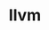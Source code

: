 ---
title: "llvm"
layout: cache
categories: [package, v0.22.1]
meta: {"versions": ["14.0.6", "15.0.7", "16.0.6", "17.0.6", "18.1.3"], "compilers": ["apple-clang@=15.0.0", "gcc@=10.2.1", "gcc@=11.1.0", "gcc@=11.4.0", "gcc@=7.5.0", "gcc@=9.4.0"], "oss": ["centos7", "ubuntu18.04", "ubuntu20.04", "ubuntu22.04", "ventura"], "platforms": ["darwin", "linux"], "targets": ["aarch64", "neoverse_v1", "neoverse_v2", "ppc64le", "x86_64_v3"], "stacks": ["data-vis-sdk", "developer-tools", "developer-tools-manylinux2014", "e4s", "e4s-neoverse-v2", "e4s-neoverse_v1", "e4s-oneapi", "e4s-power", "ml-darwin-aarch64-mps", "ml-linux-x86_64-cpu", "ml-linux-x86_64-cuda", "root", "tutorial"], "num_specs": 23, "num_specs_by_stack": {"root": 23, "ml-darwin-aarch64-mps": 1, "developer-tools-manylinux2014": 1, "developer-tools": 1, "e4s-power": 2, "data-vis-sdk": 1, "e4s-neoverse_v1": 3, "e4s-neoverse-v2": 2, "ml-linux-x86_64-cuda": 3, "e4s": 5, "e4s-oneapi": 1, "tutorial": 1, "ml-linux-x86_64-cpu": 2}}
spec_details: [{"hash": "25zealvhu6dodeyeahg5frx3rfbixlg6", "compiler": "apple-clang@=15.0.0", "versions": ["18.1.3"], "os": "ventura", "platform": "darwin", "target": "aarch64", "variants": ["build_system=cmake", "build_type=Release", "+clang", "~code_signing", "compiler-rt=runtime", "~cuda", "~flang", "generator=ninja", "~gold", "~ipo", "libcxx=runtime", "~libomptarget", "~libomptarget_debug", "libunwind=runtime", "~link_llvm_dylib", "+lld", "+lldb", "+llvm_dylib", "+lua", "~mlir", "openmp=runtime", "+polly", "~python", "shlib_symbol_version=none", "~split_dwarf", "targets=all", "version_suffix=none", "~z3", "~zstd"], "stacks": ["root", "ml-darwin-aarch64-mps"], "size": "-", "tarball": "https://binaries.spack.io/releases/v0.22.1/build_cache/darwin-ventura-aarch64/apple-clang-15.0.0/llvm-18.1.3/darwin-ventura-aarch64-apple-clang-15.0.0-llvm-18.1.3-25zealvhu6dodeyeahg5frx3rfbixlg6.spack"}, {"hash": "lyklewuwwibb4tzujxkljxrpwebgrmxa", "compiler": "gcc@=10.2.1", "versions": ["18.1.3"], "os": "centos7", "platform": "linux", "target": "x86_64_v3", "variants": ["build_system=cmake", "build_type=MinSizeRel", "+clang", "compiler-rt=runtime", "~cuda", "~flang", "generator=ninja", "+gold", "~ipo", "libcxx=runtime", "~libomptarget", "~libomptarget_debug", "libunwind=runtime", "+link_llvm_dylib", "~lld", "~lldb", "+llvm_dylib", "~lua", "~mlir", "openmp=runtime", "~polly", "+python", "shlib_symbol_version=none", "~split_dwarf", "targets=all", "version_suffix=none", "~z3", "~zstd"], "stacks": ["developer-tools-manylinux2014", "root"], "size": "-", "tarball": "https://binaries.spack.io/releases/v0.22.1/build_cache/linux-centos7-x86_64_v3/gcc-10.2.1/llvm-18.1.3/linux-centos7-x86_64_v3-gcc-10.2.1-llvm-18.1.3-lyklewuwwibb4tzujxkljxrpwebgrmxa.spack"}, {"hash": "7khkbap3owrdpbmquyepfvtyk3qsvvzh", "compiler": "gcc@=7.5.0", "versions": ["18.1.3"], "os": "ubuntu18.04", "platform": "linux", "target": "x86_64_v3", "variants": ["build_system=cmake", "build_type=MinSizeRel", "+clang", "compiler-rt=runtime", "~cuda", "~flang", "generator=ninja", "+gold", "~ipo", "libcxx=runtime", "~libomptarget", "~libomptarget_debug", "libunwind=runtime", "+link_llvm_dylib", "~lld", "~lldb", "+llvm_dylib", "~lua", "~mlir", "openmp=runtime", "~polly", "+python", "shlib_symbol_version=none", "~split_dwarf", "targets=all", "version_suffix=none", "~z3", "~zstd"], "stacks": ["root", "developer-tools"], "size": "-", "tarball": "https://binaries.spack.io/releases/v0.22.1/build_cache/linux-ubuntu18.04-x86_64_v3/gcc-7.5.0/llvm-18.1.3/linux-ubuntu18.04-x86_64_v3-gcc-7.5.0-llvm-18.1.3-7khkbap3owrdpbmquyepfvtyk3qsvvzh.spack"}, {"hash": "tssb3aicaoxix7272hhe2ifouwpqtojy", "compiler": "gcc@=9.4.0", "versions": ["17.0.6"], "os": "ubuntu20.04", "platform": "linux", "target": "ppc64le", "variants": ["build_system=cmake", "build_type=Release", "+clang", "compiler-rt=runtime", "~cuda", "~flang", "generator=ninja", "+gold", "~ipo", "libcxx=runtime", "+libomptarget", "~libomptarget_debug", "libunwind=runtime", "~link_llvm_dylib", "+lld", "+lldb", "+llvm_dylib", "+lua", "~mlir", "openmp=runtime", "+polly", "~python", "shlib_symbol_version=none", "~split_dwarf", "targets=all", "version_suffix=none", "~z3", "~zstd"], "stacks": ["root", "e4s-power"], "size": "-", "tarball": "https://binaries.spack.io/releases/v0.22.1/build_cache/linux-ubuntu20.04-ppc64le/gcc-9.4.0/llvm-17.0.6/linux-ubuntu20.04-ppc64le-gcc-9.4.0-llvm-17.0.6-tssb3aicaoxix7272hhe2ifouwpqtojy.spack"}, {"hash": "4e67nombetwajo2pryj3k5rjskl4tyri", "compiler": "gcc@=9.4.0", "versions": ["14.0.6"], "os": "ubuntu20.04", "platform": "linux", "target": "ppc64le", "variants": ["build_system=cmake", "build_type=Release", "+clang", "compiler-rt=runtime", "~cuda", "~flang", "generator=ninja", "+gold", "~ipo", "libcxx=runtime", "+libomptarget", "~libomptarget_debug", "libunwind=runtime", "~link_llvm_dylib", "+lld", "+lldb", "+llvm_dylib", "+lua", "~mlir", "openmp=runtime", "patches=1f42874,25bc503,6379168,8248141,b216cff,cb8e645", "+polly", "~python", "shlib_symbol_version=none", "~split_dwarf", "targets=all", "version_suffix=none", "~z3"], "stacks": ["root", "e4s-power"], "size": "-", "tarball": "https://binaries.spack.io/releases/v0.22.1/build_cache/linux-ubuntu20.04-ppc64le/gcc-9.4.0/llvm-14.0.6/linux-ubuntu20.04-ppc64le-gcc-9.4.0-llvm-14.0.6-4e67nombetwajo2pryj3k5rjskl4tyri.spack"}, {"hash": "2zdlsuhcjqctnrbsthj2geymn3kvrp4b", "compiler": "gcc@=11.1.0", "versions": ["17.0.6"], "os": "ubuntu20.04", "platform": "linux", "target": "x86_64_v3", "variants": ["build_system=cmake", "build_type=Release", "+clang", "compiler-rt=none", "~cuda", "~flang", "generator=ninja", "~gold", "~ipo", "libcxx=runtime", "~libomptarget", "~libomptarget_debug", "libunwind=none", "~link_llvm_dylib", "~lld", "~lldb", "+llvm_dylib", "~lua", "~mlir", "openmp=runtime", "~polly", "~python", "shlib_symbol_version=none", "~split_dwarf", "targets=all", "version_suffix=none", "~z3", "~zstd"], "stacks": ["data-vis-sdk", "root"], "size": "-", "tarball": "https://binaries.spack.io/releases/v0.22.1/build_cache/linux-ubuntu20.04-x86_64_v3/gcc-11.1.0/llvm-17.0.6/linux-ubuntu20.04-x86_64_v3-gcc-11.1.0-llvm-17.0.6-2zdlsuhcjqctnrbsthj2geymn3kvrp4b.spack"}, {"hash": "4kydopdblsflcfyjt3gx2lprqzznjlvo", "compiler": "gcc@=11.4.0", "versions": ["17.0.6"], "os": "ubuntu22.04", "platform": "linux", "target": "neoverse_v1", "variants": ["build_system=cmake", "build_type=Release", "+clang", "compiler-rt=runtime", "~cuda", "~flang", "generator=ninja", "+gold", "~ipo", "libcxx=runtime", "+libomptarget", "~libomptarget_debug", "libunwind=runtime", "~link_llvm_dylib", "+lld", "+lldb", "+llvm_dylib", "+lua", "~mlir", "openmp=runtime", "+polly", "~python", "shlib_symbol_version=none", "~split_dwarf", "targets=all", "version_suffix=none", "~z3", "~zstd"], "stacks": ["e4s-neoverse_v1", "root"], "size": "-", "tarball": "https://binaries.spack.io/releases/v0.22.1/build_cache/linux-ubuntu22.04-neoverse_v1/gcc-11.4.0/llvm-17.0.6/linux-ubuntu22.04-neoverse_v1-gcc-11.4.0-llvm-17.0.6-4kydopdblsflcfyjt3gx2lprqzznjlvo.spack"}, {"hash": "6norkpt7at3yffwu6iz5snggbob5sh2u", "compiler": "gcc@=11.4.0", "versions": ["16.0.6"], "os": "ubuntu22.04", "platform": "linux", "target": "neoverse_v1", "variants": ["build_system=cmake", "build_type=Release", "+clang", "compiler-rt=runtime", "~cuda", "~flang", "generator=ninja", "+gold", "~ipo", "libcxx=runtime", "+libomptarget", "~libomptarget_debug", "libunwind=runtime", "~link_llvm_dylib", "+lld", "+lldb", "+llvm_dylib", "+lua", "~mlir", "openmp=runtime", "+polly", "~python", "shlib_symbol_version=none", "~split_dwarf", "targets=all", "version_suffix=none", "~z3", "~zstd"], "stacks": ["e4s-neoverse_v1", "root"], "size": "-", "tarball": "https://binaries.spack.io/releases/v0.22.1/build_cache/linux-ubuntu22.04-neoverse_v1/gcc-11.4.0/llvm-16.0.6/linux-ubuntu22.04-neoverse_v1-gcc-11.4.0-llvm-16.0.6-6norkpt7at3yffwu6iz5snggbob5sh2u.spack"}, {"hash": "r7ridjs74n2vuduwb42j2mij7zaloptu", "compiler": "gcc@=11.4.0", "versions": ["14.0.6"], "os": "ubuntu22.04", "platform": "linux", "target": "neoverse_v1", "variants": ["build_system=cmake", "build_type=Release", "+clang", "compiler-rt=runtime", "~cuda", "~flang", "generator=ninja", "+gold", "~ipo", "libcxx=runtime", "+libomptarget", "~libomptarget_debug", "libunwind=runtime", "~link_llvm_dylib", "+lld", "+lldb", "+llvm_dylib", "+lua", "~mlir", "openmp=runtime", "patches=1f42874,25bc503,6379168,8248141,b216cff,cb8e645", "+polly", "~python", "shlib_symbol_version=none", "~split_dwarf", "targets=all", "version_suffix=none", "~z3"], "stacks": ["e4s-neoverse_v1", "root"], "size": "-", "tarball": "https://binaries.spack.io/releases/v0.22.1/build_cache/linux-ubuntu22.04-neoverse_v1/gcc-11.4.0/llvm-14.0.6/linux-ubuntu22.04-neoverse_v1-gcc-11.4.0-llvm-14.0.6-r7ridjs74n2vuduwb42j2mij7zaloptu.spack"}, {"hash": "huaksnoubrkq7twgx673ds2ygetfclvo", "compiler": "gcc@=11.4.0", "versions": ["14.0.6"], "os": "ubuntu22.04", "platform": "linux", "target": "neoverse_v2", "variants": ["build_system=cmake", "build_type=Release", "+clang", "compiler-rt=runtime", "~cuda", "~flang", "generator=ninja", "+gold", "~ipo", "libcxx=runtime", "+libomptarget", "~libomptarget_debug", "libunwind=runtime", "~link_llvm_dylib", "+lld", "+lldb", "+llvm_dylib", "+lua", "~mlir", "openmp=runtime", "patches=1f42874,25bc503,6379168,8248141,b216cff,cb8e645", "+polly", "~python", "shlib_symbol_version=none", "~split_dwarf", "targets=all", "version_suffix=none", "~z3"], "stacks": ["e4s-neoverse-v2", "root"], "size": "-", "tarball": "https://binaries.spack.io/releases/v0.22.1/build_cache/linux-ubuntu22.04-neoverse_v2/gcc-11.4.0/llvm-14.0.6/linux-ubuntu22.04-neoverse_v2-gcc-11.4.0-llvm-14.0.6-huaksnoubrkq7twgx673ds2ygetfclvo.spack"}, {"hash": "g47tn6gxyta6xabtqi5x5j4s5y2nnfv4", "compiler": "gcc@=11.4.0", "versions": ["16.0.6"], "os": "ubuntu22.04", "platform": "linux", "target": "neoverse_v2", "variants": ["build_system=cmake", "build_type=Release", "+clang", "compiler-rt=runtime", "~cuda", "~flang", "generator=ninja", "+gold", "~ipo", "libcxx=runtime", "+libomptarget", "~libomptarget_debug", "libunwind=runtime", "~link_llvm_dylib", "+lld", "+lldb", "+llvm_dylib", "+lua", "~mlir", "openmp=runtime", "+polly", "~python", "shlib_symbol_version=none", "~split_dwarf", "targets=all", "version_suffix=none", "~z3", "~zstd"], "stacks": ["e4s-neoverse-v2", "root"], "size": "-", "tarball": "https://binaries.spack.io/releases/v0.22.1/build_cache/linux-ubuntu22.04-neoverse_v2/gcc-11.4.0/llvm-16.0.6/linux-ubuntu22.04-neoverse_v2-gcc-11.4.0-llvm-16.0.6-g47tn6gxyta6xabtqi5x5j4s5y2nnfv4.spack"}, {"hash": "ihac77mw5clnv6yupcsza5tv7rrrgdhx", "compiler": "gcc@=11.4.0", "versions": ["16.0.6"], "os": "ubuntu22.04", "platform": "linux", "target": "x86_64_v3", "variants": ["build_system=cmake", "build_type=Release", "+clang", "compiler-rt=runtime", "~cuda", "~flang", "generator=ninja", "+gold", "~ipo", "libcxx=runtime", "+libomptarget", "~libomptarget_debug", "libunwind=runtime", "~link_llvm_dylib", "+lld", "+lldb", "+llvm_dylib", "+lua", "~mlir", "openmp=runtime", "+polly", "~python", "shlib_symbol_version=none", "~split_dwarf", "targets=all", "version_suffix=none", "~z3", "~zstd"], "stacks": ["ml-linux-x86_64-cuda", "root"], "size": "-", "tarball": "https://binaries.spack.io/releases/v0.22.1/build_cache/linux-ubuntu22.04-x86_64_v3/gcc-11.4.0/llvm-16.0.6/linux-ubuntu22.04-x86_64_v3-gcc-11.4.0-llvm-16.0.6-ihac77mw5clnv6yupcsza5tv7rrrgdhx.spack"}, {"hash": "5hkpcggtxizmv33jyrshb657dpomanom", "compiler": "gcc@=11.4.0", "versions": ["14.0.6"], "os": "ubuntu22.04", "platform": "linux", "target": "x86_64_v3", "variants": ["build_system=cmake", "build_type=Release", "+clang", "compiler-rt=runtime", "~cuda", "~flang", "generator=ninja", "+gold", "~ipo", "libcxx=runtime", "+libomptarget", "~libomptarget_debug", "libunwind=runtime", "~link_llvm_dylib", "+lld", "+lldb", "+llvm_dylib", "+lua", "~mlir", "openmp=runtime", "patches=1f42874,25bc503,6379168,8248141,b216cff,cb8e645", "+polly", "~python", "shlib_symbol_version=none", "~split_dwarf", "targets=all", "version_suffix=none", "~z3"], "stacks": ["root", "e4s"], "size": "-", "tarball": "https://binaries.spack.io/releases/v0.22.1/build_cache/linux-ubuntu22.04-x86_64_v3/gcc-11.4.0/llvm-14.0.6/linux-ubuntu22.04-x86_64_v3-gcc-11.4.0-llvm-14.0.6-5hkpcggtxizmv33jyrshb657dpomanom.spack"}, {"hash": "2ud6u3kjydii6jxl5y3einraekkzuunv", "compiler": "gcc@=11.4.0", "versions": ["14.0.6"], "os": "ubuntu22.04", "platform": "linux", "target": "x86_64_v3", "variants": ["build_system=cmake", "build_type=Release", "+clang", "compiler-rt=runtime", "~cuda", "~flang", "generator=ninja", "+gold", "~ipo", "libcxx=runtime", "+libomptarget", "~libomptarget_debug", "libunwind=runtime", "~link_llvm_dylib", "+lld", "+lldb", "+llvm_dylib", "+lua", "~mlir", "openmp=runtime", "patches=1f42874,25bc503,6379168,8248141,b216cff,cb8e645", "+polly", "~python", "shlib_symbol_version=none", "~split_dwarf", "targets=all", "version_suffix=none", "~z3"], "stacks": ["e4s-oneapi", "root"], "size": "-", "tarball": "https://binaries.spack.io/releases/v0.22.1/build_cache/linux-ubuntu22.04-x86_64_v3/gcc-11.4.0/llvm-14.0.6/linux-ubuntu22.04-x86_64_v3-gcc-11.4.0-llvm-14.0.6-2ud6u3kjydii6jxl5y3einraekkzuunv.spack"}, {"hash": "rf6bao37ksrw2itkeb3xwbyg2z5zb3mf", "compiler": "gcc@=11.4.0", "versions": ["17.0.6"], "os": "ubuntu22.04", "platform": "linux", "target": "x86_64_v3", "variants": ["build_system=cmake", "build_type=Release", "+clang", "compiler-rt=runtime", "~cuda", "~flang", "generator=ninja", "+gold", "~ipo", "libcxx=runtime", "+libomptarget", "~libomptarget_debug", "libunwind=runtime", "~link_llvm_dylib", "+lld", "+lldb", "+llvm_dylib", "+lua", "~mlir", "openmp=runtime", "+polly", "~python", "shlib_symbol_version=none", "~split_dwarf", "targets=all", "version_suffix=none", "~z3", "~zstd"], "stacks": ["root", "e4s"], "size": "-", "tarball": "https://binaries.spack.io/releases/v0.22.1/build_cache/linux-ubuntu22.04-x86_64_v3/gcc-11.4.0/llvm-17.0.6/linux-ubuntu22.04-x86_64_v3-gcc-11.4.0-llvm-17.0.6-rf6bao37ksrw2itkeb3xwbyg2z5zb3mf.spack"}, {"hash": "fdlvxkby2xtok5446kay6ud67xguvfy2", "compiler": "gcc@=11.4.0", "versions": ["17.0.6"], "os": "ubuntu22.04", "platform": "linux", "target": "x86_64_v3", "variants": ["build_system=cmake", "build_type=Release", "+clang", "compiler-rt=runtime", "~cuda", "~flang", "generator=ninja", "+gold", "~ipo", "libcxx=runtime", "+libomptarget", "~libomptarget_debug", "libunwind=runtime", "~link_llvm_dylib", "+lld", "+lldb", "+llvm_dylib", "+lua", "~mlir", "openmp=runtime", "+polly", "~python", "shlib_symbol_version=none", "~split_dwarf", "targets=all", "version_suffix=none", "~z3", "~zstd"], "stacks": ["root", "e4s"], "size": "-", "tarball": "https://binaries.spack.io/releases/v0.22.1/build_cache/linux-ubuntu22.04-x86_64_v3/gcc-11.4.0/llvm-17.0.6/linux-ubuntu22.04-x86_64_v3-gcc-11.4.0-llvm-17.0.6-fdlvxkby2xtok5446kay6ud67xguvfy2.spack"}, {"hash": "sfyifgfu57mvgjx2pjra4uk4sceyiqdk", "compiler": "gcc@=11.4.0", "versions": ["15.0.7"], "os": "ubuntu22.04", "platform": "linux", "target": "x86_64_v3", "variants": ["build_system=cmake", "build_type=Release", "~clang", "compiler-rt=none", "~cuda", "~flang", "generator=ninja", "~gold", "~ipo", "libcxx=none", "~libomptarget", "~libomptarget_debug", "libunwind=none", "+link_llvm_dylib", "+lld", "~lldb", "+llvm_dylib", "~lua", "~mlir", "openmp=project", "patches=25bc503,25cdc02,8248141,90f3d78", "~polly", "~python", "shlib_symbol_version=JL_LLVM_15.0", "~split_dwarf", "targets=amdgpu,bpf,nvptx,webassembly", "version_suffix=jl", "~z3", "~zstd"], "stacks": ["root", "e4s"], "size": "-", "tarball": "https://binaries.spack.io/releases/v0.22.1/build_cache/linux-ubuntu22.04-x86_64_v3/gcc-11.4.0/llvm-15.0.7/linux-ubuntu22.04-x86_64_v3-gcc-11.4.0-llvm-15.0.7-sfyifgfu57mvgjx2pjra4uk4sceyiqdk.spack"}, {"hash": "3buih7orcqk4lkisouvozgl3ajtk5cxn", "compiler": "gcc@=11.4.0", "versions": ["14.0.6"], "os": "ubuntu22.04", "platform": "linux", "target": "x86_64_v3", "variants": ["build_system=cmake", "build_type=Release", "~clang", "compiler-rt=none", "~cuda", "~flang", "generator=ninja", "~gold", "~ipo", "libcxx=none", "~libomptarget", "~libomptarget_debug", "libunwind=none", "+link_llvm_dylib", "+lld", "~lldb", "+llvm_dylib", "~lua", "~mlir", "openmp=project", "patches=25bc503,6f0cfa5,8248141,cb8e645,f3def26", "~polly", "~python", "shlib_symbol_version=JL_LLVM_14.0", "~split_dwarf", "targets=amdgpu,bpf,nvptx,webassembly,x86", "version_suffix=jl", "~z3"], "stacks": ["root", "tutorial"], "size": "-", "tarball": "https://binaries.spack.io/releases/v0.22.1/build_cache/linux-ubuntu22.04-x86_64_v3/gcc-11.4.0/llvm-14.0.6/linux-ubuntu22.04-x86_64_v3-gcc-11.4.0-llvm-14.0.6-3buih7orcqk4lkisouvozgl3ajtk5cxn.spack"}, {"hash": "rrttal4xxfdv2psevrcmy27xoamjsjws", "compiler": "gcc@=11.4.0", "versions": ["16.0.6"], "os": "ubuntu22.04", "platform": "linux", "target": "x86_64_v3", "variants": ["build_system=cmake", "build_type=Release", "+clang", "compiler-rt=runtime", "~cuda", "~flang", "generator=ninja", "+gold", "~ipo", "libcxx=runtime", "+libomptarget", "~libomptarget_debug", "libunwind=runtime", "~link_llvm_dylib", "+lld", "+lldb", "+llvm_dylib", "+lua", "~mlir", "openmp=runtime", "+polly", "~python", "shlib_symbol_version=none", "~split_dwarf", "targets=all", "version_suffix=none", "~z3", "~zstd"], "stacks": ["ml-linux-x86_64-cuda", "root"], "size": "-", "tarball": "https://binaries.spack.io/releases/v0.22.1/build_cache/linux-ubuntu22.04-x86_64_v3/gcc-11.4.0/llvm-16.0.6/linux-ubuntu22.04-x86_64_v3-gcc-11.4.0-llvm-16.0.6-rrttal4xxfdv2psevrcmy27xoamjsjws.spack"}, {"hash": "rd4xr35mm7gm6kgsh4xwwba3tcokaa7z", "compiler": "gcc@=11.4.0", "versions": ["16.0.6"], "os": "ubuntu22.04", "platform": "linux", "target": "x86_64_v3", "variants": ["build_system=cmake", "build_type=Release", "+clang", "compiler-rt=runtime", "~cuda", "~flang", "generator=ninja", "+gold", "~ipo", "libcxx=runtime", "+libomptarget", "~libomptarget_debug", "libunwind=runtime", "~link_llvm_dylib", "+lld", "+lldb", "+llvm_dylib", "+lua", "~mlir", "openmp=runtime", "+polly", "~python", "shlib_symbol_version=none", "~split_dwarf", "targets=all", "version_suffix=none", "~z3", "~zstd"], "stacks": ["root", "ml-linux-x86_64-cpu"], "size": "-", "tarball": "https://binaries.spack.io/releases/v0.22.1/build_cache/linux-ubuntu22.04-x86_64_v3/gcc-11.4.0/llvm-16.0.6/linux-ubuntu22.04-x86_64_v3-gcc-11.4.0-llvm-16.0.6-rd4xr35mm7gm6kgsh4xwwba3tcokaa7z.spack"}, {"hash": "rwu7lkl2wnkduuxplm675irz5vmz7skp", "compiler": "gcc@=11.4.0", "versions": ["18.1.3"], "os": "ubuntu22.04", "platform": "linux", "target": "x86_64_v3", "variants": ["build_system=cmake", "build_type=Release", "+clang", "compiler-rt=runtime", "~cuda", "~flang", "generator=ninja", "+gold", "~ipo", "libcxx=runtime", "+libomptarget", "~libomptarget_debug", "libunwind=runtime", "~link_llvm_dylib", "+lld", "+lldb", "+llvm_dylib", "+lua", "~mlir", "openmp=runtime", "+polly", "~python", "shlib_symbol_version=none", "~split_dwarf", "targets=all", "version_suffix=none", "~z3", "~zstd"], "stacks": ["ml-linux-x86_64-cuda", "root"], "size": "-", "tarball": "https://binaries.spack.io/releases/v0.22.1/build_cache/linux-ubuntu22.04-x86_64_v3/gcc-11.4.0/llvm-18.1.3/linux-ubuntu22.04-x86_64_v3-gcc-11.4.0-llvm-18.1.3-rwu7lkl2wnkduuxplm675irz5vmz7skp.spack"}, {"hash": "px4g3vfpyavmjmchbulssjti2pmwa6ls", "compiler": "gcc@=11.4.0", "versions": ["18.1.3"], "os": "ubuntu22.04", "platform": "linux", "target": "x86_64_v3", "variants": ["build_system=cmake", "build_type=Release", "+clang", "compiler-rt=runtime", "~cuda", "~flang", "generator=ninja", "+gold", "~ipo", "libcxx=runtime", "+libomptarget", "~libomptarget_debug", "libunwind=runtime", "~link_llvm_dylib", "+lld", "+lldb", "+llvm_dylib", "+lua", "~mlir", "openmp=runtime", "+polly", "~python", "shlib_symbol_version=none", "~split_dwarf", "targets=all", "version_suffix=none", "~z3", "~zstd"], "stacks": ["root", "ml-linux-x86_64-cpu"], "size": "-", "tarball": "https://binaries.spack.io/releases/v0.22.1/build_cache/linux-ubuntu22.04-x86_64_v3/gcc-11.4.0/llvm-18.1.3/linux-ubuntu22.04-x86_64_v3-gcc-11.4.0-llvm-18.1.3-px4g3vfpyavmjmchbulssjti2pmwa6ls.spack"}, {"hash": "yuvziggeojhhgpaqvmjoefvje6swzboh", "compiler": "gcc@=11.4.0", "versions": ["16.0.6"], "os": "ubuntu22.04", "platform": "linux", "target": "x86_64_v3", "variants": ["build_system=cmake", "build_type=Release", "+clang", "compiler-rt=runtime", "~cuda", "~flang", "generator=ninja", "+gold", "~ipo", "libcxx=runtime", "+libomptarget", "~libomptarget_debug", "libunwind=runtime", "~link_llvm_dylib", "+lld", "+lldb", "+llvm_dylib", "+lua", "~mlir", "openmp=runtime", "+polly", "~python", "shlib_symbol_version=none", "~split_dwarf", "targets=all", "version_suffix=none", "~z3", "~zstd"], "stacks": ["root", "e4s"], "size": "-", "tarball": "https://binaries.spack.io/releases/v0.22.1/build_cache/linux-ubuntu22.04-x86_64_v3/gcc-11.4.0/llvm-16.0.6/linux-ubuntu22.04-x86_64_v3-gcc-11.4.0-llvm-16.0.6-yuvziggeojhhgpaqvmjoefvje6swzboh.spack"}]
---